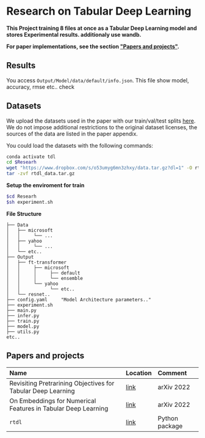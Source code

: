 # Research on Tabular Deep Learning

**This Project training 8 files at once as a Tabular Deep Learning model and stores Experimental results. additionaly use wandb.**

**For paper implementations, see the section ["Papers and projects"](#papers-and-projects).**

## Results
You access `Output/Model/data/default/info.json`. This file show model, accuracy, rmse etc.. check

## Datasets

We upload the datasets used in the paper with our train/val/test splits [here](https://www.dropbox.com/s/cj9ex11u6ri0tdy/tabular-pretrains-data.tar?dl=1). We do not impose additional restrictions to the original dataset licenses, the sources of the data are listed in the paper appendix.

You could load the datasets with the following commands:

``` bash
conda activate tdl
cd $Researh
wget "https://www.dropbox.com/s/o53umyg6mn3zhxy/data.tar.gz?dl=1" -O rtdl_data.tar.gz
tar -zvf rtdl_data.tar.gz
```


**Setup the enviroment for train**

```bash
$cd Researh
$sh experiment.sh 
```

**File Structure**
```
├── Data
│   ├── microsoft
│   │     └── ...
│   ├── yahoo
│   │     └── ...
│   └── etc..
├── Output
│   ├── ft-transformer
│   │     ├── microsoft
│   │     │     ├── default
│   │     │     └── ensemble
│   │     └── yahoo
│   │           └── etc..
│   └── resnet..
├── config.yaml     "Model Architecture parameters.."
├── experiment.sh
├── main.py
├── infer.py
├── train.py
├── model.py
├── utils.py
etc..
``` 

## Papers and projects

| Name                                                          | Location                                                        | Comment        |
| :------------------------------------------------------------ | :-------------------------------------------------------------- | :------------- |
| Revisiting Pretrarining Objectives for Tabular Deep Learning  | [link](https://github.com/puhsu/tabular-dl-pretrain-objectives) | arXiv 2022     |
| On Embeddings for Numerical Features in Tabular Deep Learning | [link](https://github.com/Yura52/tabular-dl-num-embeddings)     | arXiv 2022     |
| `rtdl`                                                        | [link](https://github.com/Yura52/rtdl)                          | Python package |
